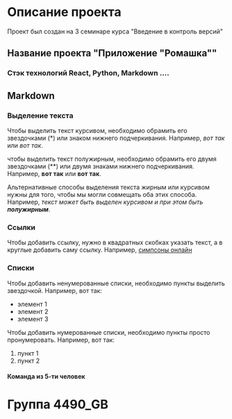 # Описание проекта
Проект был создан на 3 семинаре курса "Введение в контроль версий"
## Название проекта "Приложение "Ромашка""
### Стэк технологий React, Python, Markdown ....
## Markdown

### Выделение текста

Чтобы выделить текст курсивом, необходимо обрамить его звездочками (*) или знаком нижнего подчеркивания. Например, *вот так* или _вот так_.

чтобы выделить текст полужирным, необходимо обрамить его двумя звездочками (**) или двумя знаками нижнего подчеркивания. Например, **вот так** или __вот так__.

Альтернативные способы выделения текста жирным или курсивом нужны для того, чтобы мы могли совмещать оба этих способа. Например, _текст может быть выделен курсивом и при этом быть **полужирным**_.

### Ссылки 

Чтобы добавить ссылку, нужно в квадратных скобках указать текст, а в круглые добавить саму ссылку. Например, [симпсоны онлайн](https://simpsons-2x2.net/14-2x2/1-season)

### Списки

Чтобы добавить ненумерованные списки, необходимо пункты выделить звездочкой. Например, вот так:
* элемент 1
* элемент 2
* элемент 3

Чтобы добавить нумерованные списки, необходимо пункты просто пронумеровать. Например, вот так:
1. пункт 1
2. пункт 2

#### Команда из 5-ти человек

# Группа 4490_GB
